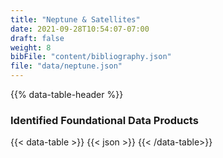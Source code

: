 ```yaml
---
title: "Neptune & Satellites"
date: 2021-09-28T10:54:07-07:00
draft: false
weight: 8
bibFile: "content/bibliography.json"
file: "data/neptune.json"
---
```


{{% data-table-header %}}

### Identified Foundational Data Products
{{< data-table >}}
{{< json >}}
{{< /data-table>}}